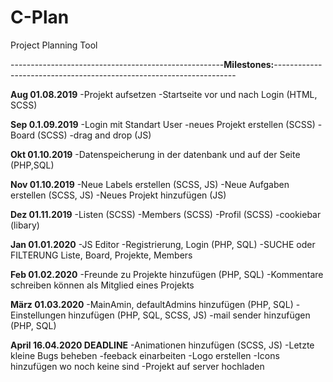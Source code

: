 # C-Plan
Project Planning Tool

-----------------------------------------------------**Milestones:**--------------------------------------------------------------------

**Aug 01.08.2019**
-Projekt aufsetzen
-Startseite vor und nach Login (HTML, SCSS) 


**Sep 0.1.09.2019**
-Login mit Standart User
-neues Projekt erstellen (SCSS)
-Board (SCSS)
-drag and drop (JS)


**Okt 01.10.2019**
-Datenspeicherung in der datenbank und auf der Seite (PHP,SQL)


**Nov 01.10.2019**
-Neue Labels erstellen (SCSS, JS)
-Neue Aufgaben erstellen (SCSS, JS)
-Neues Projekt hinzufügen (JS)


**Dez 01.11.2019**
-Listen (SCSS)
-Members (SCSS)
-Profil (SCSS)
-cookiebar (libary)


**Jan 01.01.2020**
-JS Editor
-Registrierung, Login (PHP, SQL)
-SUCHE oder FILTERUNG Liste, Board, Projekte, Members


**Feb 01.02.2020**
-Freunde zu Projekte hinzufügen (PHP, SQL)
-Kommentare schreiben können als Mitglied eines Projekts


**März 01.03.2020**
-MainAmin, defaultAdmins hinzufügen (PHP, SQL)
-Einstellungen hinzufügen (PHP, SQL, SCSS, JS)
-mail sender hinzufügen (PHP, SQL)


**April 16.04.2020 DEADLINE**
-Animationen hinzufügen (SCSS, JS)
-Letzte kleine Bugs beheben
-feeback einarbeiten
-Logo erstellen
-Icons hinzufügen wo noch keine sind
-Projekt auf server hochladen
